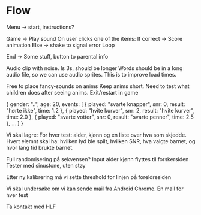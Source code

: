 # Flow
Menu -> start, instructions?

Game ->
    Play sound
    On user clicks one of the items:
        If correct -> Score animation
        Else -> shake to signal error
    Loop

End ->
    Some stuff, button to parental info

Audio clip with noise. Is 3s, should be longer
Words should be in a long audio file, so we can use audio sprites. This is to improve load times.

Free to place fancy-sounds on anims
Keep anims short. Need to test what children does after seeing anims.
Exit/restart in game

{
    gender: "..",
    age: 20,
    events: [
        { played: "svarte knapper", snr: 0, result: "hørte ikke", time: 1.2 },
        { played: "hvite kurver", snr: 2, result: "hvite kurver", time: 2.0 },
        { played: "svarte votter", snr: 0, result: "svarte penner", time: 2.5 },
        ...
    ]
}

Vi skal lagre:
For hver test: alder, kjønn og en liste over hva som skjedde. Hvert elemnt skal ha: hvilken lyd ble spilt, hvilken SNR, hva valgte barnet, og hvor lang tid brukte barnet.

Full randomisering på sekvensen?
Input alder kjønn flyttes til forskersiden
Tester med sinustone, uten støy

Etter ny kalibrering må vi sette threshold for linjen på foreldresiden

Vi skal undersøke om vi kan sende mail fra Android Chrome. En mail for hver test

Ta kontakt med HLF

